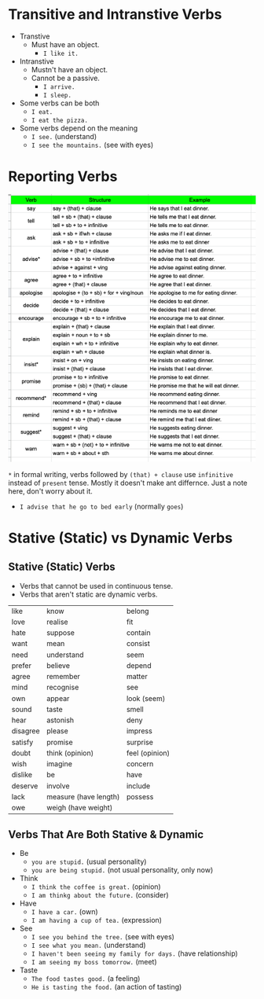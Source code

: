 # Transitive and Intranstive Verbs

- Transtive
  - Must have an object.
    - `I like it.`
- Intranstive
  - Mustn't have an object.
  - Cannot be a passive.
    - `I arrive.`
    - `I sleep.`
- Some verbs can be both
  - `I eat.`
  - `I eat the pizza.`
- Some verbs depend on the meaning
  - `I see.` (understand)
  - `I see the mountains.` (see with eyes)

# Reporting Verbs

![reported-verbs](reported-verbs.png)

`*` in formal writing, verbs followed by `(that) + clause` use `infinitive` instead of `present` tense. Mostly it doesn't make ant differnce. Just a note here, don't worry about it.

- `I advise that he go to bed early` (normally `goes`)


# Stative (Static) vs Dynamic Verbs

## Stative (Static) Verbs

- Verbs that cannot be used in continuous tense.
- Verbs that aren't static are dynamic verbs.

|          |                       |                |
| -------- | --------------------- | -------------- |
| like     | know                  | belong         |
| love     | realise               | fit            |
| hate     | suppose               | contain        |
| want     | mean                  | consist        |
| need     | understand            | seem           |
| prefer   | believe               | depend         |
| agree    | remember              | matter         |
| mind     | recognise             | see            |
| own      | appear                | look (seem)    |
| sound    | taste                 | smell          |
| hear     | astonish              | deny           |
| disagree | please                | impress        |
| satisfy  | promise               | surprise       |
| doubt    | think (opinion)       | feel (opinion) |
| wish     | imagine               | concern        |
| dislike  | be                    | have           |
| deserve  | involve               | include        |
| lack     | measure (have length) | possess        |
| owe      | weigh (have weight)   |                |

## Verbs That Are Both Stative & Dynamic

- Be
  - `you are stupid.` (usual personality)
  - `you are being stupid.` (not usual personality, only now)
- Think
  - `I think the coffee is great.` (opinion)
  - `I am thinkg about the future.` (consider)
- Have
  - `I have a car.` (own)
  - `I am having a cup of tea.` (expression)
- See
  - `I see you behind the tree.` (see with eyes)
  - `I see what you mean.` (understand)
  - `I haven't been seeing my family for days.` (have relationship)
  - `I am seeing my boss tomorrow.` (meet)
- Taste
  - `The food tastes good.` (a feeling)
  - `He is tasting the food.` (an action of tasting)
